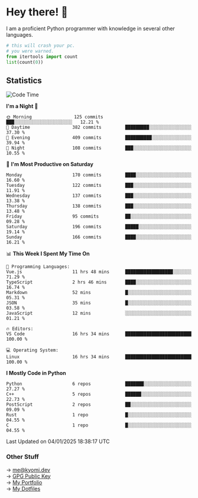 # Hey there! 👋

I am a proficient Python programmer with knowledge in several other languages.

```py
# this will crash your pc.
# you were warned.
from itertools import count
list(count(0))
```

## Statistics
<!--START_SECTION:waka-->
![Code Time](http://img.shields.io/badge/Code%20Time-1%2C653%20hrs%2023%20mins-blue)

**I'm a Night 🦉** 

```text
🌞 Morning                125 commits         ███░░░░░░░░░░░░░░░░░░░░░░   12.21 % 
🌆 Daytime                382 commits         █████████░░░░░░░░░░░░░░░░   37.30 % 
🌃 Evening                409 commits         ██████████░░░░░░░░░░░░░░░   39.94 % 
🌙 Night                  108 commits         ███░░░░░░░░░░░░░░░░░░░░░░   10.55 % 
```
📅 **I'm Most Productive on Saturday** 

```text
Monday                   170 commits         ████░░░░░░░░░░░░░░░░░░░░░   16.60 % 
Tuesday                  122 commits         ███░░░░░░░░░░░░░░░░░░░░░░   11.91 % 
Wednesday                137 commits         ███░░░░░░░░░░░░░░░░░░░░░░   13.38 % 
Thursday                 138 commits         ███░░░░░░░░░░░░░░░░░░░░░░   13.48 % 
Friday                   95 commits          ██░░░░░░░░░░░░░░░░░░░░░░░   09.28 % 
Saturday                 196 commits         █████░░░░░░░░░░░░░░░░░░░░   19.14 % 
Sunday                   166 commits         ████░░░░░░░░░░░░░░░░░░░░░   16.21 % 
```


📊 **This Week I Spent My Time On** 

```text
💬 Programming Languages: 
Vue.js                   11 hrs 48 mins      ██████████████████░░░░░░░   71.29 % 
TypeScript               2 hrs 46 mins       ████░░░░░░░░░░░░░░░░░░░░░   16.74 % 
Markdown                 52 mins             █░░░░░░░░░░░░░░░░░░░░░░░░   05.31 % 
JSON                     35 mins             █░░░░░░░░░░░░░░░░░░░░░░░░   03.58 % 
JavaScript               12 mins             ░░░░░░░░░░░░░░░░░░░░░░░░░   01.21 % 

🔥 Editors: 
VS Code                  16 hrs 34 mins      █████████████████████████   100.00 % 

💻 Operating System: 
Linux                    16 hrs 34 mins      █████████████████████████   100.00 % 
```

**I Mostly Code in Python** 

```text
Python                   6 repos             ███████░░░░░░░░░░░░░░░░░░   27.27 % 
C++                      5 repos             ██████░░░░░░░░░░░░░░░░░░░   22.73 % 
PostScript               2 repos             ██░░░░░░░░░░░░░░░░░░░░░░░   09.09 % 
Rust                     1 repo              █░░░░░░░░░░░░░░░░░░░░░░░░   04.55 % 
C                        1 repo              █░░░░░░░░░░░░░░░░░░░░░░░░   04.55 % 
```




 Last Updated on 04/01/2025 18:38:17 UTC
<!--END_SECTION:waka-->

### Other Stuff

→ [me@kyomi.dev](mailto:me@kyomi.dev)\
→ [GPG Public Key](https://github.com/bitterteriyaki.gpg)\
→ [My Portfolio](https://kyomi.dev)\
→ [My Dotfiles](https://github.com/bitterteriyaki/dotfiles)
